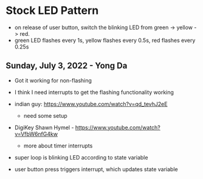 # Stock LED Pattern

- on release of user button, switch the blinking LED from green -> yellow -> red.
- green LED flashes every 1s, yellow flashes every 0.5s, red flashes every 0.25s

## Sunday, July 3, 2022 - Yong Da
- Got it working for non-flashing
- I think I need interrupts to get the flashing functionality working
- indian guy: https://www.youtube.com/watch?v=qd_tevhJ2eE
	- need some setup
- DigiKey Shawn Hymel - https://www.youtube.com/watch?v=VfbW6nfG4kw
	- more about timer interrupts

- super loop is blinking LED according to state variable
- user button press triggers interrupt, which updates state variable